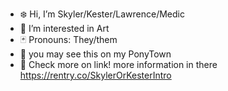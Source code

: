 - ❄️ Hi, I’m Skyler/Kester/Lawrence/Medic
- 🎨 I’m interested in Art
- 🃏 Pronouns: They/them
- 🌌 you may see this on my PonyTown
- 🌹 Check more on link! more information in there
https://rentry.co/SkylerOrKesterIntro
